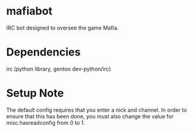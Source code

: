 mafiabot
========

IRC bot designed to oversee the game Mafia.

Dependencies
============

irc (python library, gentoo dev-python/irc)

Setup Note
==========

The default config requires that you enter a nick and channel.
In order to ensure that this has been done, you must also change
the value for misc.hasreadconfig from 0 to 1.
